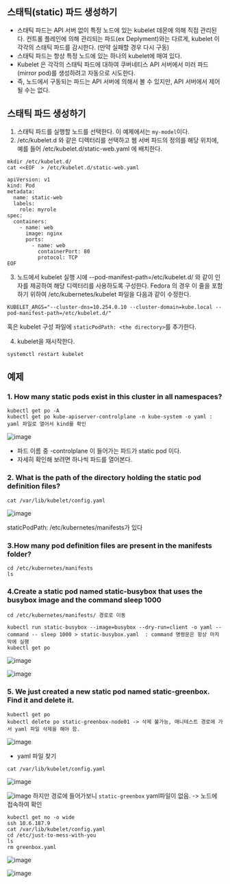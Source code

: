 ## 스태틱(static) 파드 생성하기
- 스태틱 파드는 API 서버 없이 특정 노드에 있는 kubelet 데몬에 의해 직접 관리된다. 컨트롤 플레인에 의해 관리되는 파드(ex Deplyment)와는 다르게,
kubelet 이 각각의 스태틱 파드를 감시한다. (만약 실패할 경우 다시 구동)
- 스태틱 파드는 항상 특정 노드에 있는 하나의 kubelet에 매여 있다.
- Kubelet 은 각각의 스태틱 파드에 대하여 쿠버네티스 API 서버에서 미러 파드(mirror pod)를 생성하려고 자동으로 시도한다.
- 즉, 노드에서 구동되는 파드는 API 서버에 의해서 볼 수 있지만, API 서버에서 제어될 수는 없다.

## 스태틱 파드 생성하기

1. 스태틱 파드를 실행할 노드를 선택한다. 이 예제에서는 `my-model`이다.
2.  /etc/kubelet.d 와 같은 디렉터리를 선택하고 웹 서버 파드의 정의를 해당 위치에, 예를 들어 /etc/kubelet.d/static-web.yaml 에 배치한다.

```
mkdir /etc/kubelet.d/
cat <<EOF  > /etc/kubelet.d/static-web.yaml

apiVersion: v1
kind: Pod
metadata:
  name: static-web
  labels:
    role: myrole
spec:
  containers:
    - name: web
      image: nginx
      ports:
        - name: web
          containerPort: 80
          protocol: TCP
EOF
```

3. 노드에서 kubelet 실행 시에 --pod-manifest-path=/etc/kubelet.d/ 와 같이 인자를 제공하여 해당 디렉터리를 사용하도록 구성한다. Fedora 의 경우 이 줄을 포함하기 위하여 /etc/kubernetes/kubelet 파일을 다음과 같이 수정한다.

```
KUBELET_ARGS="--cluster-dns=10.254.0.10 --cluster-domain=kube.local --pod-manifest-path=/etc/kubelet.d/"
```
혹은 kubelet 구성 파일에 `staticPodPath: <the directory>`를 추가한다.

4. kubelet을 재시작한다.
```
systemctl restart kubelet
```

## 예제

### 1. How many static pods exist in this cluster in all namespaces?

```
kubectl get po -A
kubectl get po kube-apiserver-controlplane -n kube-system -o yaml : yaml 파일로 열어서 kind를 확인
```

![image](https://user-images.githubusercontent.com/81672260/168933913-f57cd0f8-d186-4331-8807-3547d82149bc.png)

- 파드 이름 중 -controlplane 이 들어가는 파드가 static pod 이다.
- 자세히 확인해 보려면 하나씩 파드를 열어본다.

### 2. What is the path of the directory holding the static pod definition files?
```
cat /var/lib/kubelet/config.yaml
```
![image](https://user-images.githubusercontent.com/81672260/168935323-8a891795-a617-4a06-a0b4-2a81db20cb65.png)

staticPodPath: /etc/kubernetes/manifests가 있다

### 3.How many pod definition files are present in the manifests folder?

```
cd /etc/kubernetes/manifests
ls
```

### 4.Create a static pod named static-busybox that uses the busybox image and the command sleep 1000

```
cd /etc/kubernetes/manifests/ 경로로 이동

kubectl run static-busybox --image=busybox --dry-run=client -o yaml --command -- sleep 1000 > static-busybox.yaml  : command 명령문은 항상 마지막에 실행
kubectl get po
```
![image](https://user-images.githubusercontent.com/81672260/168959964-695c6d4c-5e77-4f9c-b560-1ffaeec4a77c.png)

![image](https://user-images.githubusercontent.com/81672260/168959928-77777bef-f621-453f-ada4-00bcfb2e20dd.png)

### 5. We just created a new static pod named static-greenbox. Find it and delete it.

```
kubectl get po 
kubectl delete po static-greenbox-node01 -> 삭제 불가능, 매니테스트 경로에 가서 yaml 파일 삭제을 해야 함.
```
![image](https://user-images.githubusercontent.com/81672260/168963915-763ad638-9866-4aa0-8141-af0e453a524e.png)

- yaml 파일 찾기

```
cat /var/lib/kubelet/config.yaml
```
![image](https://user-images.githubusercontent.com/81672260/168964068-b32f8cc1-19a6-4764-8fa6-2812d9216d03.png)

![image](https://user-images.githubusercontent.com/81672260/168964108-06c01d0e-1f82-4e13-8366-3b20687fa1ed.png)
하지만 경로에 들어가보니 `static-greenbox` yaml파일이 없음. -> 노드에 접속하여 확인

```
kubectl get no -o wide
ssh 10.6.187.9
cat /var/lib/kubelet/config.yaml
cd /etc/just-to-mess-with-you
ls
rm greenbox.yaml
```

![image](https://user-images.githubusercontent.com/81672260/168964249-6cc75688-d71b-4186-979c-8249ec8f7fdd.png)

![image](https://user-images.githubusercontent.com/81672260/168964360-f555790d-7042-41cb-b39e-f32c7aaaa44b.png)


